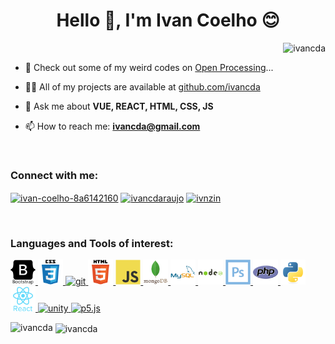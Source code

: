 <h1 align="center">Hello 👋, I'm Ivan Coelho 😊</h1>



<p align="right"> <img src="https://komarev.com/ghpvc/?username=ivancda&label=Profile%20views&color=0e75b6&style=flat" alt="ivancda" /> </p>

- 🧙 Check out some of my weird codes on [Open Processing](https://openprocessing.org/user/241094/?view=sketches)...

- 👨‍💻 All of my projects are available at [github.com/ivancda](github.com/ivancda)

- 💬 Ask me about **VUE, REACT, HTML, CSS, JS**

- 📫 How to reach me: **ivancda@gmail.com**

<br>

<h3 align="left">Connect with me:</h3>
<p align="left">
<a href="https://linkedin.com/in/ivan-coelho-8a6142160" target="blank"><img align="center" src="https://raw.githubusercontent.com/rahuldkjain/github-profile-readme-generator/master/src/images/icons/Social/linked-in-alt.svg" alt="ivan-coelho-8a6142160" height="30" width="40" /></a>
<a href="https://fb.com/ivancdaraujo" target="blank"><img align="center" src="https://raw.githubusercontent.com/rahuldkjain/github-profile-readme-generator/master/src/images/icons/Social/facebook.svg" alt="ivancdaraujo" height="30" width="40" /></a>
<a href="https://instagram.com/ivnzin" target="blank"><img align="center" src="https://raw.githubusercontent.com/rahuldkjain/github-profile-readme-generator/master/src/images/icons/Social/instagram.svg" alt="ivnzin" height="30" width="40" /></a>
</p>
<br>
<h3 align="left">Languages and Tools of interest:</h3>
<p align="left"> <a href="https://getbootstrap.com" target="_blank"> <img src="https://raw.githubusercontent.com/devicons/devicon/master/icons/bootstrap/bootstrap-plain-wordmark.svg" alt="bootstrap" width="40" height="40"/> </a> <a href="https://www.w3schools.com/css/" target="_blank"> <img src="https://raw.githubusercontent.com/devicons/devicon/master/icons/css3/css3-original-wordmark.svg" alt="css3" width="40" height="40"/> </a> <a href="https://git-scm.com/" target="_blank"> <img src="https://www.vectorlogo.zone/logos/git-scm/git-scm-icon.svg" alt="git" width="40" height="40"/> </a> <a href="https://www.w3.org/html/" target="_blank"> <img src="https://raw.githubusercontent.com/devicons/devicon/master/icons/html5/html5-original-wordmark.svg" alt="html5" width="40" height="40"/> </a> <a href="https://developer.mozilla.org/en-US/docs/Web/JavaScript" target="_blank"> <img src="https://raw.githubusercontent.com/devicons/devicon/master/icons/javascript/javascript-original.svg" alt="javascript" width="40" height="40"/> </a> <a href="https://www.mongodb.com/" target="_blank"> <img src="https://raw.githubusercontent.com/devicons/devicon/master/icons/mongodb/mongodb-original-wordmark.svg" alt="mongodb" width="40" height="40"/> </a> <a href="https://www.mysql.com/" target="_blank"> <img src="https://raw.githubusercontent.com/devicons/devicon/master/icons/mysql/mysql-original-wordmark.svg" alt="mysql" width="40" height="40"/> </a> <a href="https://nodejs.org" target="_blank"> <img src="https://raw.githubusercontent.com/devicons/devicon/master/icons/nodejs/nodejs-original-wordmark.svg" alt="nodejs" width="40" height="40"/> </a> <a href="https://www.photoshop.com/en" target="_blank"> <img src="https://raw.githubusercontent.com/devicons/devicon/master/icons/photoshop/photoshop-line.svg" alt="photoshop" width="40" height="40"/> </a> <a href="https://www.php.net" target="_blank"> <img src="https://raw.githubusercontent.com/devicons/devicon/master/icons/php/php-original.svg" alt="php" width="40" height="40"/> </a> <a href="https://www.python.org" target="_blank"> <img src="https://raw.githubusercontent.com/devicons/devicon/master/icons/python/python-original.svg" alt="python" width="40" height="40"/> </a> <a href="https://reactjs.org/" target="_blank"> <img src="https://raw.githubusercontent.com/devicons/devicon/master/icons/react/react-original-wordmark.svg" alt="react" width="40" height="40"/> </a> <a href="https://unity.com/" target="_blank"> <img src="https://www.vectorlogo.zone/logos/unity3d/unity3d-icon.svg" alt="unity" width="40" height="40"/> </a> <a href="https://p5js.org/" target="_blank"> <img src="https://cdn.jsdelivr.net/npm/simple-icons@v5/icons/p5dotjs.svg" alt="p5.js" width="40" height="40"/> </a> </p>

<p><img align="left" src="https://github-readme-stats.vercel.app/api/top-langs?username=ivancda&show_icons=true&locale=en&layout=compact" alt="ivancda" /></p>

<p>&nbsp;<img align="center" src="https://github-readme-stats.vercel.app/api?username=ivancda&show_icons=true&locale=en" alt="ivancda" /></p>

